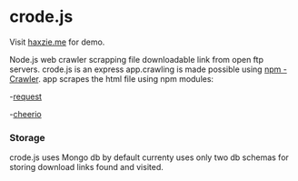 # crode.js

Visit [haxzie.me](http://haxzie.me) for demo.

Node.js web crawler scrapping file downloadable link from open ftp servers.
crode.js is an express app.crawling is made possible using [npm - Crawler](https://www.npmjs.com/package/crawler).
app scrapes the html file using npm modules:

-[request](https://www.npmjs.com/package/request)

-[cheerio](https://www.npmjs.com/package/cheerio)

### Storage

crode.js uses Mongo db by default currenty uses only two db schemas for storing download links found and visited.


